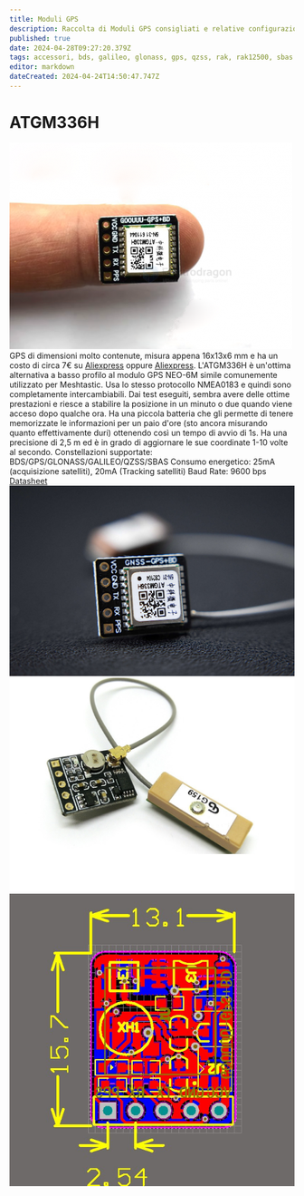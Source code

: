 ```yaml
---
title: Moduli GPS
description: Raccolta di Moduli GPS consigliati e relative configurazioni 
published: true
date: 2024-04-28T09:27:20.379Z
tags: accessori, bds, galileo, glonass, gps, qzss, rak, rak12500, sbas
editor: markdown
dateCreated: 2024-04-24T14:50:47.747Z
---
```


# ATGM336H
![atgm336h_dito.png](/hardware/gps/atgm336h_dito.png)
GPS di dimensioni molto contenute, misura appena 16x13x6 mm e ha un costo di circa 7€ su [Aliexpress](https://it.aliexpress.com/item/4001147538089.html) oppure [Aliexpress](https://it.aliexpress.com/item/1005002106176312.html). L'ATGM336H è un'ottima alternativa a basso profilo al modulo GPS NEO-6M simile comunemente utilizzato per Meshtastic. Usa lo stesso protocollo NMEA0183 e quindi sono completamente intercambiabili. 
Dai test eseguiti, sembra avere delle ottime prestazioni e riesce a stabilire la posizione in un minuto o due quando viene acceso dopo qualche ora. Ha una piccola batteria che gli permette di tenere memorizzate le informazioni per un paio d'ore (sto ancora misurando quanto effettivamente duri) ottenendo così un tempo di avvio di 1s.
Ha una precisione di 2,5 m ed è in grado di aggiornare le sue coordinate 1-10 volte al secondo.
Constellazioni supportate: BDS/GPS/GLONASS/GALILEO/QZSS/SBAS 
Consumo energetico: 25mA (acquisizione satelliti), 20mA (Tracking satelliti) 
Baud Rate: 9600 bps
[Datasheet](https://www.icofchina.com/d/file/xiazai/2016-12-05/b5c57074f4b1fcc62ba8c7868548d18a.pdf)
![atgm336h_anteriore.jpg](/hardware/gps/atgm336h_anteriore.jpg)
![atgm336h_rear.jpg](/hardware/gps/atgm336h_rear.jpg)
![atgm336h.jpg](/hardware/gps/atgm336h.jpg)


